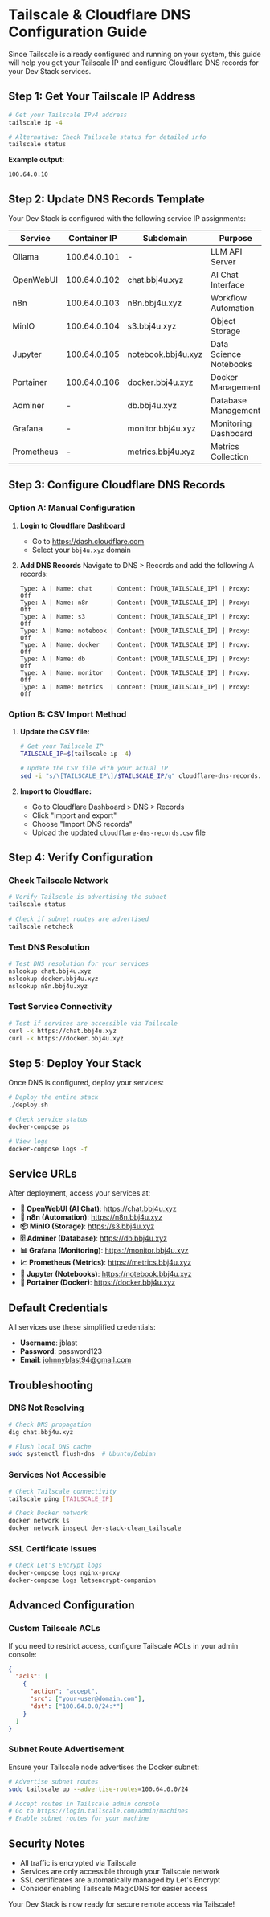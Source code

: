 # Tailscale & Cloudflare DNS Configuration Guide

Since Tailscale is already configured and running on your system, this guide will help you get your Tailscale IP and configure Cloudflare DNS records for your Dev Stack services.

## Step 1: Get Your Tailscale IP Address

```bash
# Get your Tailscale IPv4 address
tailscale ip -4

# Alternative: Check Tailscale status for detailed info
tailscale status
```

**Example output:**
```
100.64.0.10
```

## Step 2: Update DNS Records Template

Your Dev Stack is configured with the following service IP assignments:

| Service | Container IP | Subdomain | Purpose |
|---------|-------------|-----------|----------|
| Ollama | 100.64.0.101 | - | LLM API Server |
| OpenWebUI | 100.64.0.102 | chat.bbj4u.xyz | AI Chat Interface |
| n8n | 100.64.0.103 | n8n.bbj4u.xyz | Workflow Automation |
| MinIO | 100.64.0.104 | s3.bbj4u.xyz | Object Storage |
| Jupyter | 100.64.0.105 | notebook.bbj4u.xyz | Data Science Notebooks |
| Portainer | 100.64.0.106 | docker.bbj4u.xyz | Docker Management |
| Adminer | - | db.bbj4u.xyz | Database Management |
| Grafana | - | monitor.bbj4u.xyz | Monitoring Dashboard |
| Prometheus | - | metrics.bbj4u.xyz | Metrics Collection |

## Step 3: Configure Cloudflare DNS Records

### Option A: Manual Configuration

1. **Login to Cloudflare Dashboard**
   - Go to https://dash.cloudflare.com
   - Select your `bbj4u.xyz` domain

2. **Add DNS Records**
   Navigate to DNS > Records and add the following A records:

   ```
   Type: A | Name: chat     | Content: [YOUR_TAILSCALE_IP] | Proxy: Off
   Type: A | Name: n8n      | Content: [YOUR_TAILSCALE_IP] | Proxy: Off
   Type: A | Name: s3       | Content: [YOUR_TAILSCALE_IP] | Proxy: Off
   Type: A | Name: notebook | Content: [YOUR_TAILSCALE_IP] | Proxy: Off
   Type: A | Name: docker   | Content: [YOUR_TAILSCALE_IP] | Proxy: Off
   Type: A | Name: db       | Content: [YOUR_TAILSCALE_IP] | Proxy: Off
   Type: A | Name: monitor  | Content: [YOUR_TAILSCALE_IP] | Proxy: Off
   Type: A | Name: metrics  | Content: [YOUR_TAILSCALE_IP] | Proxy: Off
   ```

### Option B: CSV Import Method

1. **Update the CSV file:**
   ```bash
   # Get your Tailscale IP
   TAILSCALE_IP=$(tailscale ip -4)
   
   # Update the CSV file with your actual IP
   sed -i "s/\[TAILSCALE_IP\]/$TAILSCALE_IP/g" cloudflare-dns-records.csv
   ```

2. **Import to Cloudflare:**
   - Go to Cloudflare Dashboard > DNS > Records
   - Click "Import and export"
   - Choose "Import DNS records"
   - Upload the updated `cloudflare-dns-records.csv` file

## Step 4: Verify Configuration

### Check Tailscale Network
```bash
# Verify Tailscale is advertising the subnet
tailscale status

# Check if subnet routes are advertised
tailscale netcheck
```

### Test DNS Resolution
```bash
# Test DNS resolution for your services
nslookup chat.bbj4u.xyz
nslookup docker.bbj4u.xyz
nslookup n8n.bbj4u.xyz
```

### Test Service Connectivity
```bash
# Test if services are accessible via Tailscale
curl -k https://chat.bbj4u.xyz
curl -k https://docker.bbj4u.xyz
```

## Step 5: Deploy Your Stack

Once DNS is configured, deploy your services:

```bash
# Deploy the entire stack
./deploy.sh

# Check service status
docker-compose ps

# View logs
docker-compose logs -f
```

## Service URLs

After deployment, access your services at:

- **🤖 OpenWebUI (AI Chat)**: https://chat.bbj4u.xyz
- **🔄 n8n (Automation)**: https://n8n.bbj4u.xyz
- **📦 MinIO (Storage)**: https://s3.bbj4u.xyz
- **🗄️ Adminer (Database)**: https://db.bbj4u.xyz
- **📊 Grafana (Monitoring)**: https://monitor.bbj4u.xyz
- **📈 Prometheus (Metrics)**: https://metrics.bbj4u.xyz
- **📓 Jupyter (Notebooks)**: https://notebook.bbj4u.xyz
- **🐳 Portainer (Docker)**: https://docker.bbj4u.xyz

## Default Credentials

All services use these simplified credentials:
- **Username**: jblast
- **Password**: password123
- **Email**: johnnyblast94@gmail.com

## Troubleshooting

### DNS Not Resolving
```bash
# Check DNS propagation
dig chat.bbj4u.xyz

# Flush local DNS cache
sudo systemctl flush-dns  # Ubuntu/Debian
```

### Services Not Accessible
```bash
# Check Tailscale connectivity
tailscale ping [TAILSCALE_IP]

# Check Docker network
docker network ls
docker network inspect dev-stack-clean_tailscale
```

### SSL Certificate Issues
```bash
# Check Let's Encrypt logs
docker-compose logs nginx-proxy
docker-compose logs letsencrypt-companion
```

## Advanced Configuration

### Custom Tailscale ACLs
If you need to restrict access, configure Tailscale ACLs in your admin console:

```json
{
  "acls": [
    {
      "action": "accept",
      "src": ["your-user@domain.com"],
      "dst": ["100.64.0.0/24:*"]
    }
  ]
}
```

### Subnet Route Advertisement
Ensure your Tailscale node advertises the Docker subnet:

```bash
# Advertise subnet routes
sudo tailscale up --advertise-routes=100.64.0.0/24

# Accept routes in Tailscale admin console
# Go to https://login.tailscale.com/admin/machines
# Enable subnet routes for your machine
```

## Security Notes

- All traffic is encrypted via Tailscale
- Services are only accessible through your Tailscale network
- SSL certificates are automatically managed by Let's Encrypt
- Consider enabling Tailscale MagicDNS for easier access

Your Dev Stack is now ready for secure remote access via Tailscale!